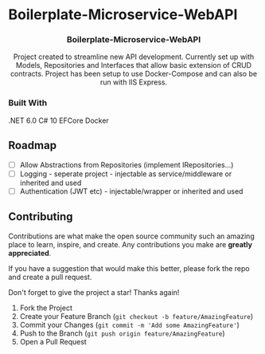 # Boilerplate-Microservice-WebAPI
<div id="top"></div>
<!--
*** Thanks for checking out the Microservice API boilerplate. Feel free to fork and contribute once repo has been made public ***
-->
<h3 align="center">Boilerplate-Microservice-WebAPI</h3>

  <p align="center">
    Project created to streamline new API development. 
    Currently set up with Models, Repositories and Interfaces that allow basic extension of CRUD contracts.
    Project has been setup to use Docker-Compose and can also be run with IIS Express. 
  </p>
</div>

### Built With

.NET 6.0
C# 10
EFCore
Docker

<!-- ROADMAP -->
## Roadmap

- [ ] Allow Abstractions from Repositories (implement IRepositories...)
- [ ] Logging - seperate project - injectable as service/middleware or inherited and used
- [ ] Authentication (JWT etc) - injectable/wrapper or inherited and used

<!-- CONTRIBUTING -->
## Contributing

Contributions are what make the open source community such an amazing place to learn, inspire, and create. Any contributions you make are **greatly appreciated**.

If you have a suggestion that would make this better, please fork the repo and create a pull request. 

Don't forget to give the project a star! Thanks again!

1. Fork the Project
2. Create your Feature Branch (`git checkout -b feature/AmazingFeature`)
3. Commit your Changes (`git commit -m 'Add some AmazingFeature'`)
4. Push to the Branch (`git push origin feature/AmazingFeature`)
5. Open a Pull Request

